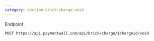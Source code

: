 ```yaml
---
category: section-brick-charge-void
---
```

Endpoint
```
POST https://api.paymentwall.com/api/brick/charge/$chargeid/void
```
